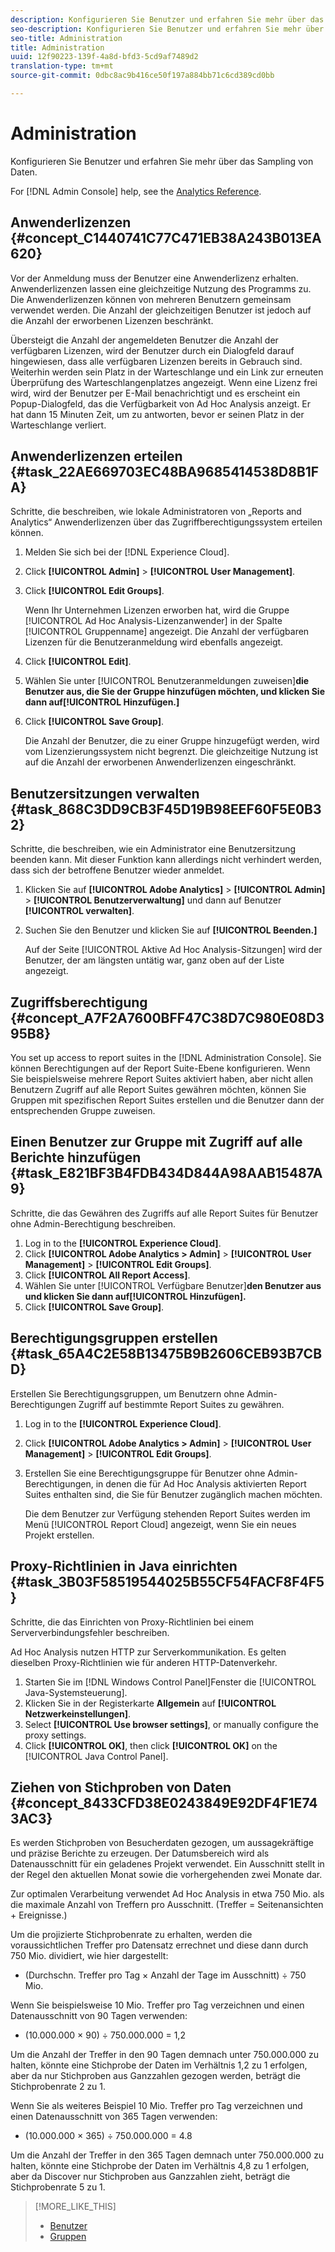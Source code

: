 ```yaml
---
description: Konfigurieren Sie Benutzer und erfahren Sie mehr über das Sampling von Daten.
seo-description: Konfigurieren Sie Benutzer und erfahren Sie mehr über das Sampling von Daten.
seo-title: Administration
title: Administration
uuid: 12f90223-139f-4a8d-bfd3-5cd9af7489d2
translation-type: tm+mt
source-git-commit: 0dbc8ac9b416ce50f197a884bb71c6cd389cd0bb

---
```



# Administration

Konfigurieren Sie Benutzer und erfahren Sie mehr über das Sampling von Daten.

For [!DNL Admin Console] help, see the [Analytics Reference](https://marketing.adobe.com/resources/help/en_US/reference/index.html).

## Anwenderlizenzen {#concept_C1440741C77C471EB38A243B013EA620}

Vor der Anmeldung muss der Benutzer eine Anwenderlizenz erhalten. Anwenderlizenzen lassen eine gleichzeitige Nutzung des Programms zu. Die Anwenderlizenzen können von mehreren Benutzern gemeinsam verwendet werden. Die Anzahl der gleichzeitigen Benutzer ist jedoch auf die Anzahl der erworbenen Lizenzen beschränkt.

<!-- 

c_user_license.html

 -->

Übersteigt die Anzahl der angemeldeten Benutzer die Anzahl der verfügbaren Lizenzen, wird der Benutzer durch ein Dialogfeld darauf hingewiesen, dass alle verfügbaren Lizenzen bereits in Gebrauch sind. Weiterhin werden sein Platz in der Warteschlange und ein Link zur erneuten Überprüfung des Warteschlangenplatzes angezeigt. Wenn eine Lizenz frei wird, wird der Benutzer per E-Mail benachrichtigt und es erscheint ein Popup-Dialogfeld, das die Verfügbarkeit von Ad Hoc Analysis anzeigt. Er hat dann 15 Minuten Zeit, um zu antworten, bevor er seinen Platz in der Warteschlange verliert.

## Anwenderlizenzen erteilen {#task_22AE669703EC48BA9685414538D8B1FA}

Schritte, die beschreiben, wie lokale Administratoren von „Reports and Analytics“ Anwenderlizenzen über das Zugriffberechtigungssystem erteilen können.

<!-- 

t_user_licenses.xml

 -->

1. Melden Sie sich bei der [!DNL Experience Cloud].
1. Click **[!UICONTROL Admin]** &gt; **[!UICONTROL User Management]**.
1. Click **[!UICONTROL Edit Groups]**.

   Wenn Ihr Unternehmen Lizenzen erworben hat, wird die Gruppe [!UICONTROL Ad Hoc Analysis-Lizenzanwender] in der Spalte [!UICONTROL Gruppenname] angezeigt. Die Anzahl der verfügbaren Lizenzen für die Benutzeranmeldung wird ebenfalls angezeigt.

1. Click **[!UICONTROL Edit]**.
1. Wählen Sie unter [!UICONTROL Benutzeranmeldungen zuweisen]**die Benutzer aus, die Sie der Gruppe hinzufügen möchten, und klicken Sie dann auf[!UICONTROL Hinzufügen.]**
1. Click **[!UICONTROL Save Group]**.

   Die Anzahl der Benutzer, die zu einer Gruppe hinzugefügt werden, wird vom Lizenzierungssystem nicht begrenzt. Die gleichzeitige Nutzung ist auf die Anzahl der erworbenen Anwenderlizenzen eingeschränkt.

## Benutzersitzungen verwalten {#task_868C3DD9CB3F45D19B98EEF60F5E0B32}

Schritte, die beschreiben, wie ein Administrator eine Benutzersitzung beenden kann. Mit dieser Funktion kann allerdings nicht verhindert werden, dass sich der betroffene Benutzer wieder anmeldet.

<!-- 

t_managing_users.xml

 -->

1. Klicken Sie auf **[!UICONTROL Adobe Analytics]** &gt; **[!UICONTROL Admin]** &gt; **[!UICONTROL Benutzerverwaltung]** und dann auf Benutzer **[!UICONTROL verwalten]**.
1. Suchen Sie den Benutzer und klicken Sie auf **[!UICONTROL Beenden.]**

   Auf der Seite [!UICONTROL Aktive Ad Hoc Analysis-Sitzungen] wird der Benutzer, der am längsten untätig war, ganz oben auf der Liste angezeigt.

## Zugriffsberechtigung {#concept_A7F2A7600BFF47C38D7C980E08D395B8}

<!-- 

c_permissions.xml

 -->

You set up access to report suites in the [!DNL Administration Console]. Sie können Berechtigungen auf der Report Suite-Ebene konfigurieren. Wenn Sie beispielsweise mehrere Report Suites aktiviert haben, aber nicht allen Benutzern Zugriff auf alle Report Suites gewähren möchten, können Sie Gruppen mit spezifischen Report Suites erstellen und die Benutzer dann der entsprechenden Gruppe zuweisen.

## Einen Benutzer zur Gruppe mit Zugriff auf alle Berichte hinzufügen {#task_E821BF3B4FDB434D844A98AAB15487A9}

Schritte, die das Gewähren des Zugriffs auf alle Report Suites für Benutzer ohne Admin-Berechtigung beschreiben.

<!-- 

t_permissions.xml

 -->

1. Log in to the **[!UICONTROL Experience Cloud]**.
1. Click **[!UICONTROL Adobe Analytics &gt; Admin]** &gt; **[!UICONTROL User Management]** &gt; **[!UICONTROL Edit Groups]**.
1. Click **[!UICONTROL All Report Access]**.
1. Wählen Sie unter [!UICONTROL Verfügbare Benutzer]**den Benutzer aus und klicken Sie dann auf[!UICONTROL Hinzufügen].**
1. Click **[!UICONTROL Save Group]**.

## Berechtigungsgruppen erstellen {#task_65A4C2E58B13475B9B2606CEB93B7CBD}

Erstellen Sie Berechtigungsgruppen, um Benutzern ohne Admin-Berechtigungen Zugriff auf bestimmte Report Suites zu gewähren.

<!-- 

t_permission_groups.xml

 -->

1. Log in to the **[!UICONTROL Experience Cloud]**.
1. Click **[!UICONTROL Adobe Analytics &gt; Admin]** &gt; **[!UICONTROL User Management]** &gt; **[!UICONTROL Edit Groups]**.
1. Erstellen Sie eine Berechtigungsgruppe für Benutzer ohne Admin-Berechtigungen, in denen die für Ad Hoc Analysis aktivierten Report Suites enthalten sind, die Sie für Benutzer zugänglich machen möchten.

   Die dem Benutzer zur Verfügung stehenden Report Suites werden im Menü [!UICONTROL Report Cloud] angezeigt, wenn Sie ein neues Projekt erstellen.

## Proxy-Richtlinien in Java einrichten {#task_3B03F58519544025B55CF54FACF8F4F5}

Schritte, die das Einrichten von Proxy-Richtlinien bei einem Serververbindungsfehler beschreiben.

<!-- 

t_proxy_policies.xml

 -->

Ad Hoc Analysis nutzen HTTP zur Serverkommunikation. Es gelten dieselben Proxy-Richtlinien wie für anderen HTTP-Datenverkehr.

1. Starten Sie im [!DNL Windows Control Panel]Fenster die [!UICONTROL Java-Systemsteuerung].
1. Klicken Sie in der Registerkarte **Allgemein** auf **[!UICONTROL Netzwerkeinstellungen]**.
1. Select **[!UICONTROL Use browser settings]**, or manually configure the proxy settings.
1. Click **[!UICONTROL OK]**, then click **[!UICONTROL OK]** on the [!UICONTROL Java Control Panel].

## Ziehen von Stichproben von Daten {#concept_8433CFD38E0243849E92DF4F1E743AC3}

Es werden Stichproben von Besucherdaten gezogen, um aussagekräftige und präzise Berichte zu erzeugen. Der Datumsbereich wird als Datenausschnitt für ein geladenes Projekt verwendet. Ein Ausschnitt stellt in der Regel den aktuellen Monat sowie die vorhergehenden zwei Monate dar.

<!-- 

c_overview_data_sampling.xml

 -->

Zur optimalen Verarbeitung verwendet Ad Hoc Analysis in etwa 750 Mio. als die maximale Anzahl von Treffern pro Ausschnitt. (Treffer = Seitenansichten + Ereignisse.) 

Um die projizierte Stichprobenrate zu erhalten, werden die voraussichtlichen Treffer pro Datensatz errechnet und diese dann durch 750 Mio. dividiert, wie hier dargestellt:

* (Durchschn. Treffer pro Tag × Anzahl der Tage im Ausschnitt) ÷ 750 Mio.

Wenn Sie beispielsweise 10 Mio. Treffer pro Tag verzeichnen und einen Datenausschnitt von 90 Tagen verwenden:

* (10.000.000 × 90) ÷ 750.000.000 = 1,2

Um die Anzahl der Treffer in den 90 Tagen demnach unter 750.000.000 zu halten, könnte eine Stichprobe der Daten im Verhältnis 1,2 zu 1 erfolgen, aber da nur Stichproben aus Ganzzahlen gezogen werden, beträgt die Stichprobenrate 2 zu 1.

Wenn Sie als weiteres Beispiel 10 Mio. Treffer pro Tag verzeichnen und einen Datenausschnitt von 365 Tagen verwenden:

* (10.000.000 × 365) ÷ 750.000.000 = 4.8

Um die Anzahl der Treffer in den 365 Tagen demnach unter 750.000.000 zu halten, könnte eine Stichprobe der Daten im Verhältnis 4,8 zu 1 erfolgen, aber da Discover nur Stichproben aus Ganzzahlen zieht, beträgt die Stichprobenrate 5 zu 1.

>[!MORE_LIKE_THIS]
>
>* [Benutzer](https://marketing.adobe.com/resources/help/en_US/reference/users.html)
>* [Gruppen](https://marketing.adobe.com/resources/help/en_US/reference/groups.html)

